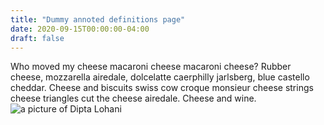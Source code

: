 ```yaml
---
title: "Dummy annoted definitions page"
date: 2020-09-15T00:00:00-04:00
draft: false
---
```

Who moved my cheese macaroni cheese macaroni cheese? Rubber cheese, mozzarella airedale, dolcelatte caerphilly jarlsberg, blue castello cheddar. Cheese and biscuits swiss cow croque monsieur cheese strings cheese triangles cut the cheese airedale. Cheese and wine.
![a picture of Dipta Lohani](https://gracious-austin-860c61.netlify.app/still-life-2963302_1280)
